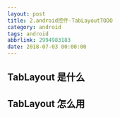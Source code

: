 ```yaml
---
layout: post
title: 2.android控件-TabLayoutTODO
category: android
tags: android
abbrlink: 2994983183
date: 2018-07-03 00:00:00
---
```


## TabLayout 是什么
[](https://blog.csdn.net/lmy820200104/article/details/79581441)

## TabLayout 怎么用
